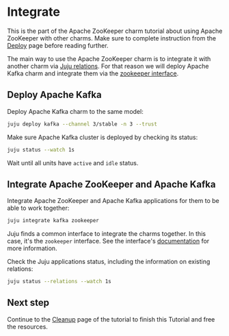 # Integrate

This is the part of the Apache ZooKeeper charm tutorial about using Apache ZooKeeper with other charms. Make sure to complete instruction from the [Deploy](deploy) page before reading further.

The main way to use the Apache ZooKeeper charm is to integrate it with another charm via [Juju relations](https://canonical-juju.readthedocs-hosted.com/en/latest/user/reference/relation/). For that reason we will deploy Apache Kafka charm and integrate them via the [zookeeper interface](https://charmhub.io/integrations/zookeeper/).

## Deploy Apache Kafka

Deploy Apache Kafka charm to the same model:

```bash
juju deploy kafka --channel 3/stable -n 3 --trust
```

Make sure Apache Kafka cluster is deployed by checking its status:

```bash
juju status --watch 1s
```

Wait until all units have `active` and `idle` status.

## Integrate Apache ZooKeeper and Apache Kafka

Integrate Apache ZooKeeper and Apache Kafka applications for them to be able to work together:

```bash
juju integrate kafka zookeeper
```

Juju finds a common interface to integrate the charms together. In this case, it's the `zookeeper` interface. See the interface's [documentation](https://charmhub.io/integrations/zookeeper/) for more information.

Check the Juju applications status, including the information on existing relations:

```bash
juju status --relations --watch 1s
```

<!-- Add something here to show the ZooKeeper's role and/or process. -->

## Next step

Continue to the [Cleanup](cleanup) page of the tutorial to finish this Tutorial and free the resources.
